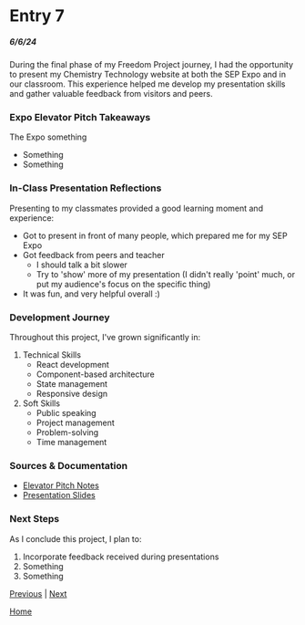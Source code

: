 # Entry 7
##### 6/6/24

During the final phase of my Freedom Project journey, I had the opportunity to present my Chemistry Technology website at both the SEP Expo and in our classroom. This experience helped me develop my presentation skills and gather valuable feedback from visitors and peers.

### Expo Elevator Pitch Takeaways
The Expo something
* Something
* Something

### In-Class Presentation Reflections
Presenting to my classmates provided a good learning moment and experience:
* Got to present in front of many people, which prepared me for my SEP Expo
* Got feedback from peers and teacher
    * I should talk a bit slower
    * Try to 'show' more of my presentation (I didn't really 'point' much, or put my audience's focus on the specific thing)
* It was fun, and very helpful overall :)

### Development Journey
Throughout this project, I've grown significantly in:
1. Technical Skills
   * React development
   * Component-based architecture
   * State management
   * Responsive design
2. Soft Skills
   * Public speaking
   * Project management
   * Problem-solving
   * Time management

### Sources & Documentation
* [Elevator Pitch Notes](link-to-notes) <!-- placeholder for elevator pitch notes -->
* [Presentation Slides](http://docs.google.com/presentation/d/1C5X2TpJmQfooIenHZ4EuKwJbud_JDXDU5QNXU78F8yI/edit?slide=id.p#slide=id.p)

### Next Steps
As I conclude this project, I plan to:
1. Incorporate feedback received during presentations
2. Something
3. Something

[Previous](entry06.md) | [Next](entry08.md)

[Home](../README.md)
